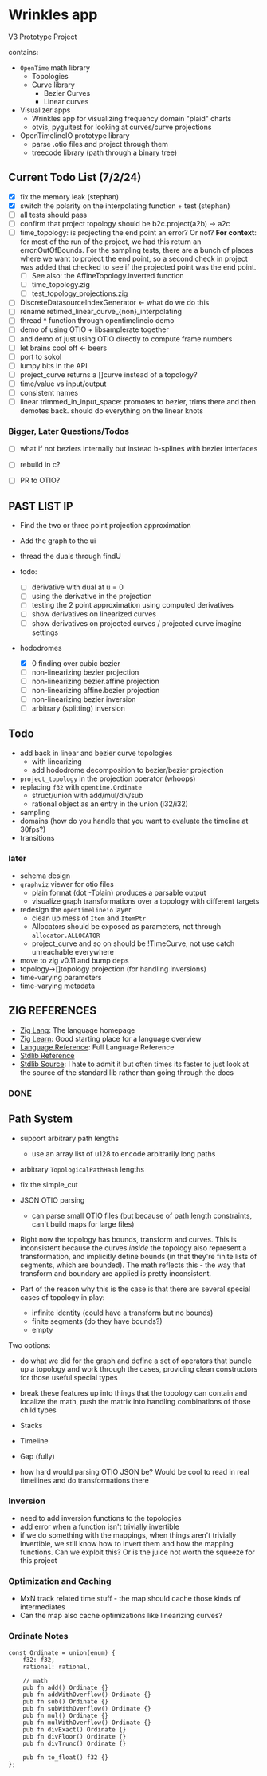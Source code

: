 # Wrinkles app

V3 Prototype Project

contains:

* `OpenTime` math library
  * Topologies
  * Curve library
    * Bezier Curves
    * Linear curves
* Visualizer apps
    * Wrinkles app for visualizing frequency domain "plaid" charts
    * otvis, pyguitest for looking at curves/curve projections
* OpenTimelineIO prototype library
  * parse .otio files and project through them
  * treecode library (path through a binary tree)

## Current Todo List (7/2/24)

 * [x]  fix the memory leak (stephan)
 * [x]  switch the polarity on the interpolating function + test (stephan)
 * [ ]  all tests should pass
 * [ ]  confirm that project topology should be b2c.project(a2b) -> a2c
 * [ ]  time_topology: is projecting the end point an error?  Or not? 
        **For context**: for most of the run of the project, we had this return
        an error.OutOfBounds.  For the sampling tests, there are a bunch of
        places where we want to project the end point, so a second check in
        project was added that checked to see if the projected point was the
        end point.  
    * [ ] See also: the AffineTopology.inverted function
    * [ ] time_topology.zig
    * [ ] test_topology_projections.zig
 * [ ]  DiscreteDatasourceIndexGenerator <- what do we do this
 * [ ]  rename retimed_linear_curve_{non}_interpolating 
 * [ ]  thread ^ function through opentimelineio demo
   * [ ]  demo of using OTIO + libsamplerate together
   * [ ]  and demo of just using OTIO directly to compute frame numbers
 * [ ]  let brains cool off <- beers
 * [ ]  port to sokol
 * [ ]  lumpy bits in the API 
   * [ ] project_curve returns a []curve instead of a topology?
   * [ ] time/value vs input/output
   * [ ] consistent names
   * [ ] linear trimmed_in_input_space: promotes to bezier, trims there and
         then demotes back.  should do everything on the linear knots

### Bigger, Later Questions/Todos

 * [ ]  what if not beziers internally but instead b-splines with bezier
   interfaces
 * [ ]  rebuild in c?
 * [ ]  PR to OTIO?


## PAST LIST IP

* Find the two or three point projection approximation
* Add the graph to the ui
* thread the duals through findU

* todo:
    * [ ] derivative with dual at u = 0
    * [ ] using the derivative in the projection
    * [ ] testing the 2 point approximation using computed derivatives
    * [ ] show derivatives on linearized curves
    * [ ] show derivatives on projected curves / projected curve imagine settings

* hododromes
    * [x] 0 finding over cubic bezier
    * [ ] non-linearizing bezier projection
    * [ ] non-linearizing bezier.affine projection
    * [ ] non-linearizing affine.bezier projection
    * [ ] non-linearizing bezier inversion
    * [ ] arbitrary (splitting) inversion

## Todo
* add back in linear and bezier curve topologies
    * with linearizing
    * add hododrome decomposition to bezier/bezier projection
* `project_topology` in the projection operator (whoops)
* replacing `f32` with `opentime.Ordinate`
    * struct/union with add/mul/div/sub
    * rational object as an entry in the union (i32/i32)
* sampling
* domains (how do you handle that you want to evaluate the timeline at 30fps?)
* transitions

### later
* schema design
* `graphviz` viewer for otio files
    * plain format (dot -Tplain) produces a parsable output
    * visualize graph transformations over a topology with different targets
* redesign the `opentimelineio` layer
    * clean up mess of `Item` and `ItemPtr`
    * Allocators should be exposed as parameters, not through `allocator.ALLOCATOR`
    * project_curve and so on should be !TimeCurve, not use catch unreachable
      everywhere
* move to zig v0.11 and bump deps
* topology->[]topology projection (for handling inversions)
* time-varying parameters
* time-varying metadata

## ZIG REFERENCES

* [Zig Lang](https://github.com/ziglang/zig): The language homepage
* [Zig Learn](https://ziglearn.org/chapter-0/): Good starting place for a language overview
* [Language Reference](https://ziglang.org/documentation/master/): Full Language Reference
* [Stdlib Reference](https://ziglang.org/documentation/master/std/#A;std)
* [Stdlib Source](https://github.com/ziglang/zig/tree/master/lib/std): I hate to admit it but often times its faster to just look at the source of the standard lib rather than going through the docs

### DONE

## Path System

* support arbitrary path lengths
    * use an array list of u128 to encode arbitrarily long paths
* arbitrary `TopologicalPathHash` lengths
* fix the simple_cut
* JSON OTIO parsing
    * can parse small OTIO files (but because of path length constraints, can't
      build maps for large files)
 
* Right now the topology has bounds, transform and curves.  This is
  inconsistent because the curves _inside_ the topology also represent a
  transformation, and implicitly define bounds (in that they're finite lists of
  segments, which are bounded).  The math reflects this - the way that
  transform and boundary are applied is pretty inconsistent.

* Part of the reason why this is the case is that there are several special
  cases of topology in play:
    * infinite identity (could have a transform but no bounds)
    * finite segments (do they have bounds?)
    * empty

Two options:
* do what we did for the graph and define a set of operators that bundle up a
  topology and work through the cases, providing clean constructors for those
  useful special types
* break these features up into things that the topology can contain and
  localize the math, push the matrix into handling combinations of those child
  types

* Stacks
* Timeline
* Gap (fully)

* how hard would parsing OTIO JSON be?  Would be cool to read in real
  timeilines and do transformations there

### Inversion

* need to add inversion functions to the topologies
* add error when a function isn't trivially invertible
* if we do something with the mappings, when things aren't trivially
  invertible, we still know how to invert them and how the mapping functions.
  Can we exploit this? Or is the juice not worth the squeeze for this project

### Optimization and Caching

* MxN track related time stuff - the map should cache those kinds of intermediates
* Can the map also cache optimizations like linearizing curves?

### Ordinate Notes

```zig
const Ordinate = union(enum) {
    f32: f32,
    rational: rational,

    // math
    pub fn add() Ordinate {}
    pub fn addWithOverflow() Ordinate {}
    pub fn sub() Ordinate {}
    pub fn subWithOverflow() Ordinate {}
    pub fn mul() Ordinate {}
    pub fn mulWithOverflow() Ordinate {}
    pub fn divExact() Ordinate {}
    pub fn divFloor() Ordinate {}
    pub fn divTrunc() Ordinate {}

    pub fn to_float() f32 {}
};
```

